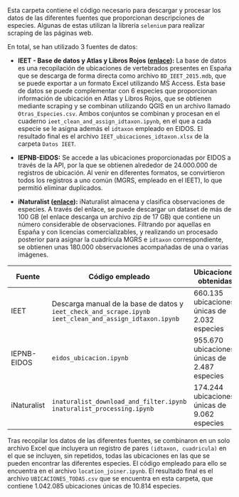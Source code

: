 Esta carpeta contiene el código necesario para descargar y procesar los datos de las diferentes fuentes que proporcionan descripciones de especies. Algunas de estas utilizan la librería ``selenium`` para realizar scraping de las páginas web.

En total, se han utilizado 3 fuentes de datos:

- **IEET - Base de datos y Atlas y Libros Rojos ([enlace](https://www.miteco.gob.es/en/biodiversidad/temas/inventarios-nacionales/inventario-especies-terrestres/inventario-nacional-de-biodiversidad/bdn-ieet-default.html)):** La base de datos es una recopilación de ubicaciones de vertebrados presentes en España que se descarga de forma directa como archivo ``BD_IEET_2015.mdb``, que se puede exportar a un formato Excel utilizando MS Access. Esta base de datos se puede complementar con 6 especies que proporcionan información de ubicación en Atlas y Libros Rojos, que se obtienen mediante scraping y se combinan utilizando QGIS en un archivo llamado ``Otras_Especies.csv``. Ambos conjuntos se combinan y procesan en el cuaderno ``ieet_clean_and_assign_idtaxon.ipynb``, en el que a cada especie se le asigna además el ``idtaxon`` empleado en EIDOS. El resultado final es el archivo ``IEET_ubicaciones_idtaxon.xlsx`` de la carpeta ``Datos IEET``.

- **IEPNB-EIDOS:** Se accede a las ubicaciones proporcionadas por EIDOS a través de la API, por la que se obtienen alrededor de 24.000.000 de registros de ubicación. Al venir en diferentes formatos, se convirtieron todos los registros a uno común (MGRS, empleado en el IEET), lo que permitió eliminar duplicados.

- **iNaturalist ([enlace](https://static.inaturalist.org/observations/gbif-observations-dwca.zip)):** iNaturalist almacena y clasifica observaciones de especies. A través del enlace, se puede descargar un dataset de más de 100 GB (el enlace descarga un archivo zip de 17 GB) que contiene un número considerable de observaciones. Filtrando por aquellas en España y con licencias comercializables, y realizando un procesado posterior para asignar la cuadrícula MGRS e ``idtaxon`` correspondiente, se obtienen unas 180.000 observaciones acompañadas de una o varias imágenes.

| Fuente | Código empleado | Ubicaciones obtenidas |
|----------|----------|----------|
| IEET    | Descarga manual de la base de datos y<br>``ieet_check_and_scrape.ipynb``<br>``ieet_clean_and_assign_idtaxon.ipynb``   | 660.135 ubicaciones únicas de 2.032 especies  |
| IEPNB-EIDOS    | ``eidos_ubicacion.ipynb``   | 955.670 ubicaciones únicas de 2.487 especies   |
| iNaturalist    | ``inaturalist_download_and_filter.ipynb``<br>``inaturalist_processing.ipynb``  | 174.244 ubicaciones únicas de 9.062 especies  |

Tras recopilar los datos de las diferentes fuentes, se combinaron en un solo archivo Excel que incluyera un registro de pares ``(idtaxon, cuadricula)`` en el que se incluyen, sin repetidos, todas las ubicaciones en las que se pueden encontrar las diferentes especies. El código empleado para ello se encuentra en el archivo ``location_joiner.ipynb``. El resultado final es el archivo ``UBICACIONES_TODAS.csv`` que se encuentra en esta carpeta, que contiene 1.042.085 ubicaciones únicas de 10.814 especies.